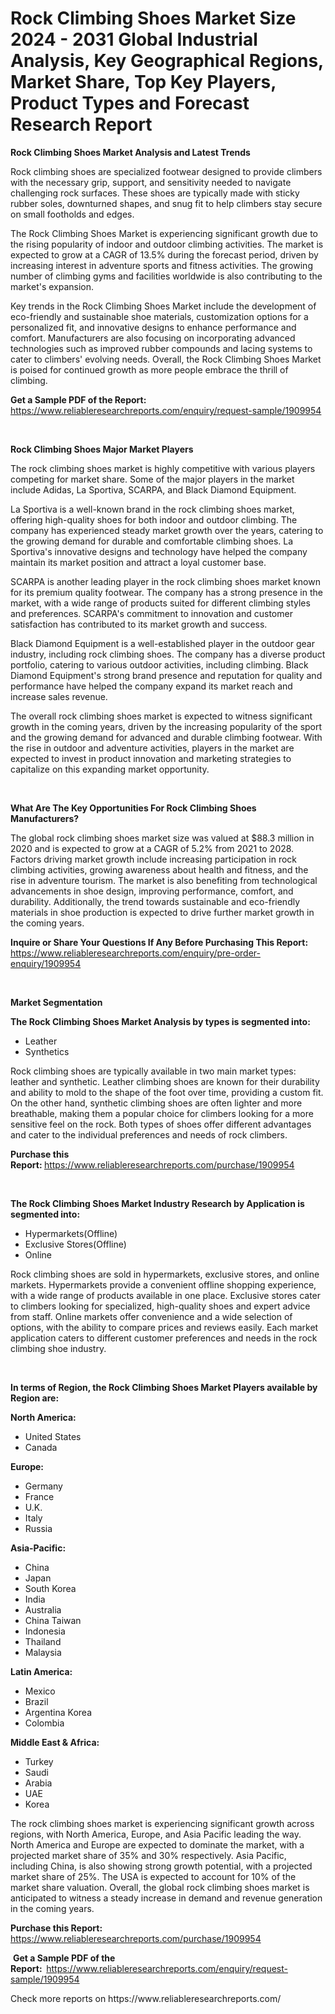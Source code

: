 <p><h1>Rock Climbing Shoes Market Size 2024 - 2031 Global Industrial Analysis, Key Geographical Regions, Market Share, Top Key Players, Product Types and Forecast Research Report</h1></p><p><strong>Rock Climbing Shoes Market Analysis and Latest Trends</strong></p>
<p><p>Rock climbing shoes are specialized footwear designed to provide climbers with the necessary grip, support, and sensitivity needed to navigate challenging rock surfaces. These shoes are typically made with sticky rubber soles, downturned shapes, and snug fit to help climbers stay secure on small footholds and edges. </p><p>The Rock Climbing Shoes Market is experiencing significant growth due to the rising popularity of indoor and outdoor climbing activities. The market is expected to grow at a CAGR of 13.5% during the forecast period, driven by increasing interest in adventure sports and fitness activities. The growing number of climbing gyms and facilities worldwide is also contributing to the market's expansion.</p><p>Key trends in the Rock Climbing Shoes Market include the development of eco-friendly and sustainable shoe materials, customization options for a personalized fit, and innovative designs to enhance performance and comfort. Manufacturers are also focusing on incorporating advanced technologies such as improved rubber compounds and lacing systems to cater to climbers' evolving needs. Overall, the Rock Climbing Shoes Market is poised for continued growth as more people embrace the thrill of climbing.</p></p>
<p><strong>Get a Sample PDF of the Report:&nbsp;</strong> <a href="https://www.reliableresearchreports.com/enquiry/request-sample/1909954">https://www.reliableresearchreports.com/enquiry/request-sample/1909954</a></p>
<p>&nbsp;</p>
<p><strong>Rock Climbing Shoes Major Market Players</strong></p>
<p><p>The rock climbing shoes market is highly competitive with various players competing for market share. Some of the major players in the market include Adidas, La Sportiva, SCARPA, and Black Diamond Equipment.</p><p>La Sportiva is a well-known brand in the rock climbing shoes market, offering high-quality shoes for both indoor and outdoor climbing. The company has experienced steady market growth over the years, catering to the growing demand for durable and comfortable climbing shoes. La Sportiva's innovative designs and technology have helped the company maintain its market position and attract a loyal customer base.</p><p>SCARPA is another leading player in the rock climbing shoes market known for its premium quality footwear. The company has a strong presence in the market, with a wide range of products suited for different climbing styles and preferences. SCARPA's commitment to innovation and customer satisfaction has contributed to its market growth and success.</p><p>Black Diamond Equipment is a well-established player in the outdoor gear industry, including rock climbing shoes. The company has a diverse product portfolio, catering to various outdoor activities, including climbing. Black Diamond Equipment's strong brand presence and reputation for quality and performance have helped the company expand its market reach and increase sales revenue.</p><p>The overall rock climbing shoes market is expected to witness significant growth in the coming years, driven by the increasing popularity of the sport and the growing demand for advanced and durable climbing footwear. With the rise in outdoor and adventure activities, players in the market are expected to invest in product innovation and marketing strategies to capitalize on this expanding market opportunity.</p></p>
<p>&nbsp;</p>
<p><strong>What Are The Key Opportunities For Rock Climbing Shoes Manufacturers?</strong></p>
<p><p>The global rock climbing shoes market size was valued at $88.3 million in 2020 and is expected to grow at a CAGR of 5.2% from 2021 to 2028. Factors driving market growth include increasing participation in rock climbing activities, growing awareness about health and fitness, and the rise in adventure tourism. The market is also benefiting from technological advancements in shoe design, improving performance, comfort, and durability. Additionally, the trend towards sustainable and eco-friendly materials in shoe production is expected to drive further market growth in the coming years.</p></p>
<p><strong>Inquire or Share Your Questions If Any Before Purchasing This Report:</strong> <a href="https://www.reliableresearchreports.com/enquiry/pre-order-enquiry/1909954">https://www.reliableresearchreports.com/enquiry/pre-order-enquiry/1909954</a></p>
<p>&nbsp;</p>
<p><strong>Market Segmentation</strong></p>
<p><strong>The Rock Climbing Shoes Market Analysis by types is segmented into:</strong></p>
<p><ul><li>Leather</li><li>Synthetics</li></ul></p>
<p><p>Rock climbing shoes are typically available in two main market types: leather and synthetic. Leather climbing shoes are known for their durability and ability to mold to the shape of the foot over time, providing a custom fit. On the other hand, synthetic climbing shoes are often lighter and more breathable, making them a popular choice for climbers looking for a more sensitive feel on the rock. Both types of shoes offer different advantages and cater to the individual preferences and needs of rock climbers.</p></p>
<p><strong>Purchase this Report:&nbsp;</strong><a href="https://www.reliableresearchreports.com/purchase/1909954">https://www.reliableresearchreports.com/purchase/1909954</a></p>
<p>&nbsp;</p>
<p><strong>The Rock Climbing Shoes Market Industry Research by Application is segmented into:</strong></p>
<p><ul><li>Hypermarkets(Offline)</li><li>Exclusive Stores(Offline)</li><li>Online</li></ul></p>
<p><p>Rock climbing shoes are sold in hypermarkets, exclusive stores, and online markets. Hypermarkets provide a convenient offline shopping experience, with a wide range of products available in one place. Exclusive stores cater to climbers looking for specialized, high-quality shoes and expert advice from staff. Online markets offer convenience and a wide selection of options, with the ability to compare prices and reviews easily. Each market application caters to different customer preferences and needs in the rock climbing shoe industry.</p></p>
<p>&nbsp;</p>
<p><strong>In terms of Region, the Rock Climbing Shoes Market Players available by Region are:</strong></p>
<p>
    <p> <strong> North America: </strong>
        <ul>
            <li>United States</li>
            <li>Canada</li>
        </ul>
        </p> 
    <p> <strong> Europe: </strong>
        <ul>
            <li>Germany</li>
            <li>France</li>
            <li>U.K.</li>
            <li>Italy</li>
            <li>Russia</li>
        </ul>
        </p> 
    <p> <strong> Asia-Pacific: </strong>
        <ul>
            <li>China</li>
            <li>Japan</li>
            <li>South Korea</li>
            <li>India</li>
            <li>Australia</li>
            <li>China Taiwan</li>
            <li>Indonesia</li>
            <li>Thailand</li>
            <li>Malaysia</li>
        </ul>
        </p> 
    <p> <strong> Latin America: </strong>
        <ul>
            <li>Mexico</li>
            <li>Brazil</li>
            <li>Argentina Korea</li>
            <li>Colombia</li>
        </ul>
        </p> 
    <p> <strong> Middle East & Africa: </strong>
        <ul>
            <li>Turkey</li>
            <li>Saudi</li>
            <li>Arabia</li>
            <li>UAE</li>
            <li>Korea</li>
        </ul>
    </p>
    </p>
<p><p>The rock climbing shoes market is experiencing significant growth across regions, with North America, Europe, and Asia Pacific leading the way. North America and Europe are expected to dominate the market, with a projected market share of 35% and 30% respectively. Asia Pacific, including China, is also showing strong growth potential, with a projected market share of 25%. The USA is expected to account for 10% of the market share valuation. Overall, the global rock climbing shoes market is anticipated to witness a steady increase in demand and revenue generation in the coming years.</p></p>
<p><strong>Purchase this Report: </strong><a href="https://www.reliableresearchreports.com/purchase/1909954">https://www.reliableresearchreports.com/purchase/1909954</a></p>
<p>&nbsp;<strong>Get a Sample PDF of the Report:&nbsp;&nbsp;</strong><a href="https://www.reliableresearchreports.com/enquiry/request-sample/1909954">https://www.reliableresearchreports.com/enquiry/request-sample/1909954</a></p>
<p><strong></strong></p>
<p>Check more reports on https://www.reliableresearchreports.com/</p>